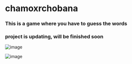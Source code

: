 # chamoxrchobana
<h3>This is a game where you have to guess the words</h3>
<h3>project is updating, will be finished soon</h3>

![image](https://github.com/yulo01/chamoxrchobana/assets/93291077/d93d53e6-3f10-4730-8f73-b9618c1023c8)

![image](https://github.com/yulo01/chamoxrchobana/assets/93291077/a98a6cc6-c47c-425d-8817-0d71e17901c7)

